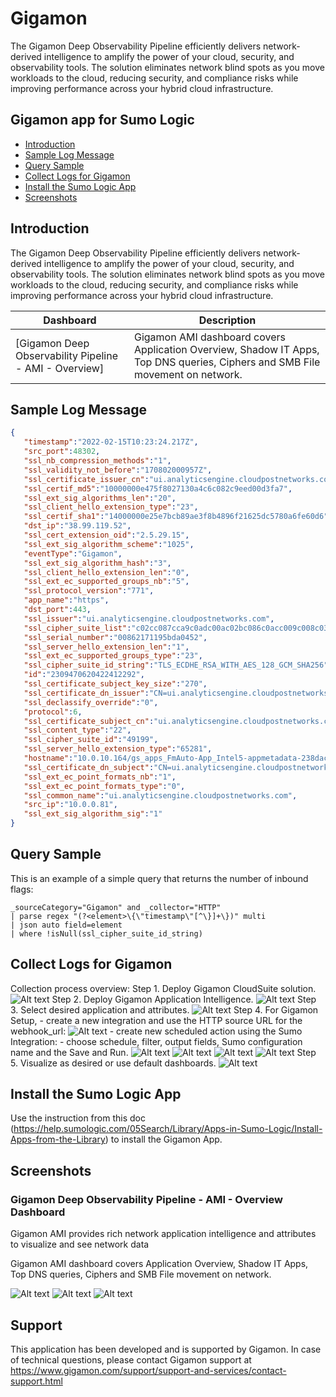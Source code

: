 # Gigamon

The Gigamon Deep Observability Pipeline efficiently delivers network-derived intelligence to amplify the power of your cloud, security, and observability tools. The solution eliminates network blind spots as you move workloads to the cloud, reducing security, and compliance risks while improving performance across your hybrid cloud infrastructure.

## Gigamon app for Sumo Logic

- [Introduction](#introduction)
- [Sample Log Message](#sample-log-message)
- [Query Sample](#query-sample)
- [Collect Logs for Gigamon](#collect-logs-for-gigamon_hawk)
- [Install the Sumo Logic App](#install-the-sumo-logic-app)
- [Screenshots](#screenshots)

## Introduction

The Gigamon Deep Observability Pipeline efficiently delivers network-derived intelligence to amplify the power of your cloud, security, and observability tools. The solution eliminates network blind spots as you move workloads to the cloud, reducing security, and compliance risks while improving performance across your hybrid cloud infrastructure.

| Dashboard                                       | Description                                                       |
| ----------------------------------------------- | ----------------------------------------------------------------- |
| [Gigamon Deep Observability Pipeline - AMI - Overview]       | Gigamon AMI dashboard covers Application Overview, Shadow IT Apps, Top DNS queries, Ciphers and SMB File movement on network. |

## Sample Log Message

```json
{
   "timestamp":"2022-02-15T10:23:24.217Z",
   "src_port":48302,
   "ssl_nb_compression_methods":"1",
   "ssl_validity_not_before":"170802000957Z",
   "ssl_certificate_issuer_cn":"ui.analyticsengine.cloudpostnetworks.com",
   "ssl_certif_md5":"10000000e475f8027130a4c6c082c9eed00d3fa7",
   "ssl_ext_sig_algorithms_len":"20",
   "ssl_client_hello_extension_type":"23",
   "ssl_certif_sha1":"14000000e25e7bcb89ae3f8b4896f21625dc5780a6fe60d6",
   "dst_ip":"38.99.119.52",
   "ssl_cert_extension_oid":"2.5.29.15",
   "ssl_ext_sig_algorithm_scheme":"1025",
   "eventType":"Gigamon",
   "ssl_ext_sig_algorithm_hash":"3",
   "ssl_client_hello_extension_len":"0",
   "ssl_ext_ec_supported_groups_nb":"5",
   "ssl_protocol_version":"771",
   "app_name":"https",
   "dst_port":443,
   "ssl_issuer":"ui.analyticsengine.cloudpostnetworks.com",
   "ssl_cipher_suite_list":"c02cc087cca9c0adc00ac02bc086c0acc009c008c030c08bcca8c014c02fc08ac013c012009dc07bc09d00350084009cc07ac09c002f0041000a009fc07dccaac09f00390088009ec07cc09e003300450016",
   "ssl_serial_number":"00862171195bda0452",
   "ssl_server_hello_extension_len":"1",
   "ssl_ext_ec_supported_groups_type":"23",
   "ssl_cipher_suite_id_string":"TLS_ECDHE_RSA_WITH_AES_128_GCM_SHA256",
   "id":"2309470620422412292",
   "ssl_certificate_subject_key_size":"270",
   "ssl_certificate_dn_issuer":"CN=ui.analyticsengine.cloudpostnetworks.com",
   "ssl_declassify_override":"0",
   "protocol":6,
   "ssl_certificate_subject_cn":"ui.analyticsengine.cloudpostnetworks.com",
   "ssl_content_type":"22",
   "ssl_cipher_suite_id":"49199",
   "ssl_server_hello_extension_type":"65281",
   "hostname":"10.0.10.164/gs_apps_FmAuto-App_Intel5-appmetadata-238dac04-5f29-4005-ae71-a0c02b7e3ada_EC2EB82A-59FB-DBF1-747B-4D0B65332F22",
   "ssl_certificate_dn_subject":"CN=ui.analyticsengine.cloudpostnetworks.com",
   "ssl_ext_ec_point_formats_nb":"1",
   "ssl_ext_ec_point_formats_type":"0",
   "ssl_common_name":"ui.analyticsengine.cloudpostnetworks.com",
   "src_ip":"10.0.0.81",
   "ssl_ext_sig_algorithm_sig":"1"
}
```

## Query Sample

This is an example of a simple query that returns the number of inbound flags:

```text
_sourceCategory="Gigamon" and _collector="HTTP"
| parse regex "(?<element>\{\"timestamp\"[^\}]+\})" multi 
| json auto field=element
| where !isNull(ssl_cipher_suite_id_string)
```

## Collect Logs for Gigamon

Collection process overview:
Step 1. Deploy Gigamon CloudSuite solution.
![Alt text](resources/docs/col_step_1.png?raw=true)
Step 2. Deploy Gigamon Application Intelligence.
![Alt text](resources/docs/col_step_2.png?raw=true)
Step 3. Select desired application and attributes.
![Alt text](resources/docs/col_step_3.png?raw=true)
Step 4. For Gigamon Setup,
    - create a new integration and use the HTTP source URL for the webhook_url:
    ![Alt text](resources/docs/Gigamon_Integration.png?raw=true)
    - create new scheduled action using the Sumo Integration:
        - choose schedule, filter, output fields, Sumo configuration name and the Save and Run.
        ![Alt text](resources/docs/SetAction1.png?raw=true)
        ![Alt text](resources/docs/SetAction2.png?raw=true)
        ![Alt text](resources/docs/SetAction3.png?raw=true)
        ![Alt text](resources/docs/SetAction4.png?raw=true)
Step 5. Visualize as desired or use default dashboards.
![Alt text](resources/docs/col_step_4.png?raw=true)


## Install the Sumo Logic App

Use the instruction from this doc (https://help.sumologic.com/05Search/Library/Apps-in-Sumo-Logic/Install-Apps-from-the-Library) to install the Gigamon App.

## Screenshots

### Gigamon Deep Observability Pipeline - AMI - Overview Dashboard

Gigamon AMI provides rich network application intelligence and attributes to visualize and see network data

Gigamon AMI dashboard covers Application Overview, Shadow IT Apps, Top DNS queries, Ciphers and SMB File movement on network.

![Alt text](resources/screenshots/Screenshot-1.png?raw=true)
![Alt text](resources/screenshots/Screenshot-2.png?raw=true)
![Alt text](resources/screenshots/Screenshot-3.png?raw=true)

## Support

This application has been developed and is supported by Gigamon. In case of technical questions, please contact Gigamon support at https://www.gigamon.com/support/support-and-services/contact-support.html
